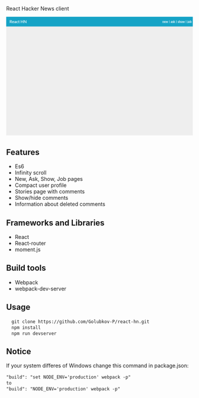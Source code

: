 React Hacker News client

![alt text](https://github.com/Golubkov-P/react-hn/blob/master/react-hn.gif "React Hacker News preview")

## Features

* Es6
* Infinity scroll
* New, Ask, Show, Job pages
* Compact user profile
* Stories page with comments
* Show/hide comments
* Information about deleted comments

## Frameworks and Libraries

* React
* React-router
* moment.js

## Build tools

* Webpack
* webpack-dev-server

## Usage

```
  git clone https://github.com/Golubkov-P/react-hn.git
  npm install
  npm run devserver
```

## Notice

If your system differes of Windows change this command in package.json:

```
"build": "set NODE_ENV='production' webpack -p"
to 
"build": "NODE_ENV='production' webpack -p"
``` 